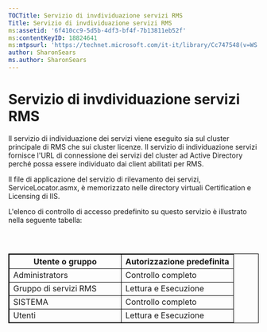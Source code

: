 ```yaml
---
TOCTitle: Servizio di invdividuazione servizi RMS
Title: Servizio di invdividuazione servizi RMS
ms:assetid: '6f410cc9-5d5b-4df3-bf4f-7b13811eb52f'
ms:contentKeyID: 18824641
ms:mtpsurl: 'https://technet.microsoft.com/it-it/library/Cc747548(v=WS.10)'
author: SharonSears
ms.author: SharonSears
---
```


Servizio di invdividuazione servizi RMS
=======================================

Il servizio di individuazione dei servizi viene eseguito sia sul cluster principale di RMS che sui cluster licenze. Il servizio di individuazione servizi fornisce l'URL di connessione dei servizi del cluster ad Active Directory perché possa essere individuato dai client abilitati per RMS.

Il file di applicazione del servizio di rilevamento dei servizi, ServiceLocator.asmx, è memorizzato nelle directory virtuali Certification e Licensing di IIS.

L'elenco di controllo di accesso predefinito su questo servizio è illustrato nella seguente tabella:

###  

 
<table style="border:1px solid black;">
<colgroup>
<col width="50%" />
<col width="50%" />
</colgroup>
<thead>
<tr class="header">
<th style="border:1px solid black;" >Utente o gruppo</th>
<th style="border:1px solid black;" >Autorizzazione predefinita</th>
</tr>
</thead>
<tbody>
<tr class="odd">
<td style="border:1px solid black;">Administrators</td>
<td style="border:1px solid black;">Controllo completo</td>
</tr>
<tr class="even">
<td style="border:1px solid black;">Gruppo di servizi RMS</td>
<td style="border:1px solid black;">Lettura e Esecuzione</td>
</tr>
<tr class="odd">
<td style="border:1px solid black;">SISTEMA</td>
<td style="border:1px solid black;">Controllo completo</td>
</tr>
<tr class="even">
<td style="border:1px solid black;">Utenti</td>
<td style="border:1px solid black;">Lettura e Esecuzione</td>
</tr>
</tbody>
</table>
